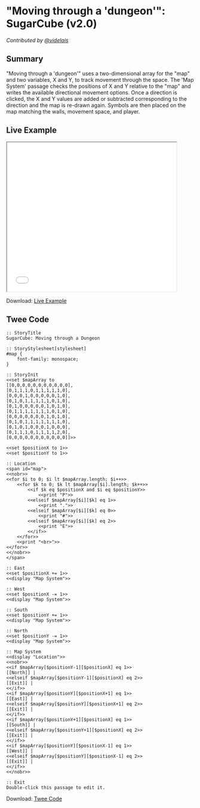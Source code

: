 # "Moving through a 'dungeon'": SugarCube (v2.0)

*Contributed by <a href="https://github.com/videlais">@videlais</a>*

## Summary

"Moving through a 'dungeon'" uses a two-dimensional array for the "map" and two variables, X and Y, to track movement through the space. The 'Map System' passage checks the positions of X and Y relative to the "map" and writes the available directional movement options. Once a direction is clicked, the X and Y values are added or subtracted corresponding to the direction and the map is re-drawn again. Symbols are then placed on the map matching the walls, movement space, and player.


## Live Example

<section>
<iframe src="sugarcube_dungeonmoving_example.html" height=400 width=90%></iframe>


Download: <a href="sugarcube_dungeonmoving_example.html" target="_blank">Live Example</a>
</section>

## Twee Code

```
:: StoryTitle
SugarCube: Moving through a Dungeon

:: StoryStylesheet[stylesheet]
#map {
    font-family: monospace; 
}

:: StoryInit
<<set $mapArray to 
[[0,0,0,0,0,0,0,0,0,0,0],
[0,1,1,1,0,1,1,1,1,1,0],
[0,0,0,1,0,0,0,0,0,1,0],
[0,1,0,1,1,1,1,1,0,1,0],
[0,1,0,0,0,0,0,1,0,1,0],
[0,1,1,1,1,1,1,1,0,1,0],
[0,0,0,0,0,0,0,1,0,1,0],
[0,1,0,1,1,1,1,1,1,1,0],
[0,1,0,1,0,0,0,1,0,0,0],
[0,1,1,1,0,1,1,1,1,2,0],
[0,0,0,0,0,0,0,0,0,0,0]]>>

<<set $positionX to 1>>
<<set $positionY to 1>>

:: Location
<span id="map">
<<nobr>>
<<for $i to 0; $i lt $mapArray.length; $i++>>
    <<for $k to 0; $k lt $mapArray[$i].length; $k++>>
        <<if $k eq $positionX and $i eq $positionY>>
            <<print "P">> 
        <<elseif $mapArray[$i][$k] eq 1>>
            <<print ".">> 
        <<elseif $mapArray[$i][$k] eq 0>>
            <<print "#">> 
        <<elseif $mapArray[$i][$k] eq 2>>
            <<print "E">> 
        <</if>>
    <</for>>
    <<print "<br>">>
<</for>>
<</nobr>>
</span>

:: East
<<set $positionX += 1>>
<<display "Map System">>

:: West
<<set $positionX -= 1>>
<<display "Map System">>

:: South
<<set $positionY += 1>>
<<display "Map System">>

:: North
<<set $positionY -= 1>>
<<display "Map System">>

:: Map System
<<display "Location">>
<<nobr>>
<<if $mapArray[$positionY-1][$positionX] eq 1>>
[[North]] | 
<<elseif $mapArray[$positionY-1][$positionX] eq 2>>
[[Exit]] | 
<</if>>
<<if $mapArray[$positionY][$positionX+1] eq 1>>
[[East]] | 
<<elseif $mapArray[$positionY][$positionX+1] eq 2>>
[[Exit]] | 
<</if>>
<<if $mapArray[$positionY+1][$positionX] eq 1>>
[[South]] | 
<<elseif $mapArray[$positionY+1][$positionX] eq 2>>
[[Exit]] | 
<</if>>
<<if $mapArray[$positionY][$positionX-1] eq 1>>
[[West]] | 
<<elseif $mapArray[$positionY][$positionX-1] eq 2>>
[[Exit]] | 
<</if>>
<</nobr>>

:: Exit
Double-click this passage to edit it.

```
Download: <a href="sugarcube_dungeonmoving_twee.txt" target="_blank">Twee Code</a>
